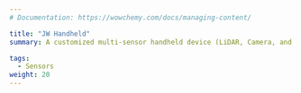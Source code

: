 ```yaml
---
# Documentation: https://wowchemy.com/docs/managing-content/

title: "JW Handheld"
summary: A customized multi-sensor handheld device (LiDAR, Camera, and IMU) that is designed to collect data and deploy research algorithms for real-time localization and mapping.

tags:
  - Sensors
weight: 20
---
```

